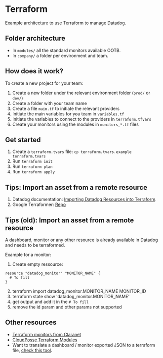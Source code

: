# Terraform

Example architecture to use Terraform to manage Datadog.

## Folder architecture

- In `modules/` all the standard monitors available OOTB.
- In `company/` a folder per environment and team.

## How does it work?

To create a new project for your team:

1. Create a new folder under the relevant environment folder (`prod/` or `dev/`)
2. Create a folder with your team name
3. Create a file `main.tf` to initiate the relevant providers
4. Initiate the main variables for you team in `variables.tf`
5. Initiate the variables to connect to the providers in `terraform.tfvars`
6. Create your monitors using the modules in `monitors_*.tf` files

## Get started

1. Create a `terraform.tvars` file: `cp terraform.tvars.example terraform.tvars`
2. Run `terraform init`
3. Run `terraform plan`
4. Run `terraform apply`

## Tips: Import an asset from a remote resource

1. Datadog documentation: [Importing Datadog Resources into Terraform](https://docs.datadoghq.com/integrations/faq/how-to-import-datadog-resources-into-terraform/#terraformer).
1. Google Terraformer: [Repo](https://github.com/GoogleCloudPlatform/terraformer)

## Tips (old): Import an asset from a remote resource

A dashboard, monitor or any other resource is already available in Datadog and needs to be terraformed.

Example for a monitor:

1. Create empty ressource: 
```
resource "datadog_monitor" "MONITOR_NAME" {
  # To fill
}
```
2. terraform import datadog_monitor.MONITOR_NAME MONITOR_ID
3. terraform state show 'datadog_monitor.MONITOR_NAME'
4. get output and add it in the `# To fill`
5. remove the id param and other params not supported

## Other resources

- [Terraform monitors from Claranet](https://github.com/claranet/terraform-datadog-monitors#monitors-summary)
- [CloudPosse Terraform Modules](https://github.com/cloudposse/terraform-datadog-platform)
- Want to translate a dashboard / monitor exported JSON to a terraform file, [check this tool](https://github.com/laurmurclar/datadog-to-terraform).

